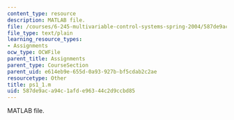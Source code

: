 ```yaml
---
content_type: resource
description: MATLAB file.
file: /courses/6-245-multivariable-control-systems-spring-2004/587de9aca94c1afde96344c2d9ccbd85_ps1_1.m
file_type: text/plain
learning_resource_types:
- Assignments
ocw_type: OCWFile
parent_title: Assignments
parent_type: CourseSection
parent_uid: e614eb9e-655d-0a93-927b-bf5cdab2c2ae
resourcetype: Other
title: ps1_1.m
uid: 587de9ac-a94c-1afd-e963-44c2d9ccbd85
---
```

MATLAB file.

